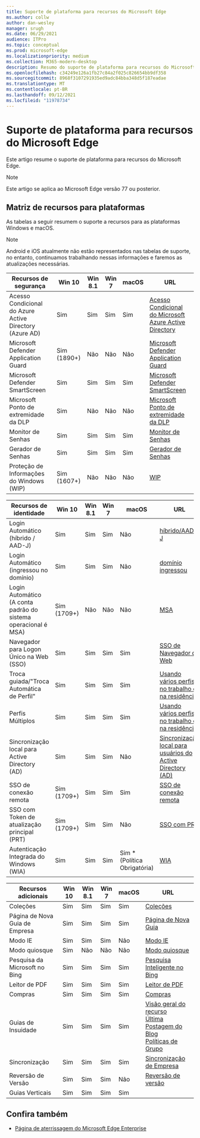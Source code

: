```yaml
---
title: Suporte de plataforma para recursos do Microsoft Edge
ms.author: collw
author: dan-wesley
manager: srugh
ms.date: 06/29/2021
audience: ITPro
ms.topic: conceptual
ms.prod: microsoft-edge
ms.localizationpriority: medium
ms.collection: M365-modern-desktop
description: Resumo do suporte de plataforma para recursos do Microsoft Edge
ms.openlocfilehash: c34249e126a1fb27c84a2f025c826654bb9df358
ms.sourcegitcommit: 8968f3107291935ed9adc84bba348d5f187eadae
ms.translationtype: MT
ms.contentlocale: pt-BR
ms.lasthandoff: 09/12/2021
ms.locfileid: "11978734"
---
```

# <a name="platform-support-for-microsoft-edge-features"></a>Suporte de plataforma para recursos do Microsoft Edge

Este artigo resume o suporte de plataforma para recursos do Microsoft Edge.

> [!NOTE]
> Este artigo se aplica ao Microsoft Edge versão 77 ou posterior.

## <a name="feature-matrix-for-platforms"></a>Matriz de recursos para plataformas

As tabelas a seguir resumem o suporte a recursos para as plataformas Windows e macOS.

> [!NOTE]
> Android e iOS atualmente não estão representados nas tabelas de suporte, no entanto, continuamos trabalhando nessas informações e faremos as atualizações necessárias.

| Recursos de segurança |Win 10|Win 8.1|Win 7|macOS|URL|
|--------|-------|--------|-----|-------|---|
|Acesso Condicional do Azure Active Directory (Azure AD)|Sim|Sim|Sim|Sim|[Acesso Condicional do Microsoft Azure Active Directory](/deployedge/ms-edge-security-conditional-access#accessing-conditional-access-protected-resources-in-microsoft-edge)|
|Microsoft Defender Application Guard|Sim (1890+)|Não|Não|Não|[Microsoft Defender Application Guard](/deployedge/microsoft-edge-security-windows-defender-application-guard) |
|Microsoft Defender SmartScreen|Sim|Sim|Sim|Sim|[Microsoft Defender SmartScreen](/deployedge/microsoft-edge-security-smartscreen) |
|Microsoft Ponto de extremidade da DLP|Sim|Não|Não|Não|[Microsoft Ponto de extremidade da DLP](/deployedge/microsoft-edge-security-dlp#microsoft-endpoint-data-loss-prevention-endpoint-dlp)|
|Monitor de Senhas|Sim|Sim|Sim|Sim|[Monitor de Senhas](https://blogs.windows.com/msedgedev/2021/01/21/edge-88-privacy/)|
|Gerador de Senhas|Sim|Sim|Sim|Sim|[Gerador de Senhas](https://blogs.windows.com/msedgedev/2021/01/21/edge-88-privacy/)|
|Proteção de Informações do Windows (WIP)|Sim (1607+)|Não|Não|Não|[WIP](/deployedge/microsoft-edge-security-windows-information-protection#system-requirements)|

|Recursos de identidade| Win 10 | Win 8.1 | Win 7 | macOS | URL |
|--|--|--|--|--|--|
|Login Automático (híbrido / AAD-J)|Sim|Sim|Sim|Não|[híbrido/AAD-J](/deployedge/microsoft-edge-security-identity#automatic-sign-in)|
|Login Automático (ingressou no domínio)|Sim|Sim|Sim|Não|[domínio ingressou](/deployedge/microsoft-edge-security-identity#automatic-sign-in)|
|Login Automático (A conta padrão do sistema operacional é MSA)|Sim (1709+)|Não|Não|Não|[MSA](/deployedge/microsoft-edge-security-identity#automatic-sign-in)|
|Navegador para Logon Único na Web (SSO)|Sim|Sim|Sim|Sim|[SSO de Navegador da Web](https://www.microsoft.com/microsoft-365/roadmap?featureid=66332)|
|Troca guiada/"Troca Automática de Perfil"|Sim|Sim|Sim|Sim|[Usando vários perfis no trabalho e na residência](https://blogs.windows.com/msedgedev/2020/04/30/automatic-profile-switching/) |
|Perfis Múltiplos|Sim|Sim|Sim|Sim|[Usando vários perfis no trabalho e na residência](https://blogs.windows.com/msedgedev/2020/04/30/automatic-profile-switching/) |
|Sincronização local para Active Directory (AD)|Sim|Sim|Sim|Não|[Sincronização local para usuários do Active Directory (AD)](/deployedge/microsoft-edge-on-premises-sync) |
|SSO de conexão remota|Sim (1709+)|Sim|Sim|Sim|[SSO de conexão remota](/deployedge/microsoft-edge-security-identity#seamless-sso)|
|SSO com Token de atualização principal (PRT)|Sim (1709+)|Sim|Sim|Não|[SSO com PRT](/deployedge/microsoft-edge-security-identity#sso-with-primary-refresh-token-prt)|
|Autenticação Integrada do Windows (WIA)|Sim|Sim|Sim|Sim * (Política Obrigatória)|[WIA](/deployedge/microsoft-edge-security-identity#windows-integrated-authentication-wia)|

|Recursos adicionais|Win 10|Win 8.1|Win 7|macOS|URL|
|--------|-------|--------|-----|-------|---|
|Coleções|Sim|Sim|Sim|Sim|[Coleções](https://blogs.windows.com/msedgedev/2019/12/09/improvements-collections-sync-microsoft-edge/) |
|Página de Nova Guia de Empresa|Sim|Sim|Sim|Sim|[Página de Nova Guia](https://blogs.windows.com/msedgedev/2020/10/29/enterprise-new-tab-page-my-feed/) |
|Modo IE|Sim|Sim|Sim|Não|[Modo IE](/deployedge/edge-ie-mode#prerequisites)|
|Modo quiosque|Sim|Não|Não|Não|[Modo quiosque](/deployedge/microsoft-edge-configure-kiosk-mode)|
|Pesquisa da Microsoft no Bing|Sim|Sim|Sim|Sim|[Pesquisa Inteligente no Bing](https://www.microsoft.com/edge/business/intelligent-search-with-bing) |
|Leitor de PDF|Sim|Sim|Sim|Sim|[Leitor de PDF](/deployedge/microsoft-edge-pdf) |
|Compras|Sim|Sim|Sim|Sim|[Compras](https://techcommunity.microsoft.com/t5/articles/introducing-shopping-with-microsoft-edge/m-p/1870080) |
|Guias de Insuidade|Sim|Sim|Sim|Sim|[Visão geral do recurso](/deployedge/microsoft-edge-relnote-stable-channel)<br>[Última Postagem do Blog](https://blogs.windows.com/msedgedev/2021/03/04/edge-89-performance/)<br>[Políticas de Grupo](/deployedge/microsoft-edge-policies#sleeping-tabs-settings)|
|Sincronização|Sim|Sim|Sim|Sim| [Sincronização de Empresa](/deployedge/microsoft-edge-enterprise-sync) |
|Reversão de Versão|Sim|Sim|Sim|Não|[Reversão de versão](/deployedge/edge-learnmore-rollback) |
|Guias Verticais|Sim|Sim|Sim|Sim| |

## <a name="see-also"></a>Confira também

- [Página de aterrissagem do Microsoft Edge Enterprise](https://aka.ms/EdgeEnterprise)